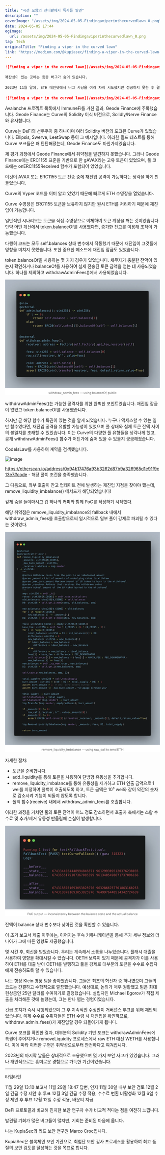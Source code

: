 ```yaml
---
title: "곡선 모양의 잔디밭에서 독사를 발견"
description: ""
coverImage: "/assets/img/2024-05-05-Findingaviperinthecurvedlawn_0.png"
date: 2024-05-05 17:44
ogImage: 
  url: /assets/img/2024-05-05-Findingaviperinthecurvedlawn_0.png
tag: Tech
originalTitle: "Finding a viper in the curved lawn"
link: "https://medium.com/@kupiasec/finding-a-viper-in-the-curved-lawn-e43401997cce"
---
```



```markdown
![Finding a viper in the curved lawn](/assets/img/2024-05-05-Findingaviperinthecurvedlawn_0.png)

복잡성이 있는 곳에는 종종 버그가 숨어 있습니다.

2023년 11월 말에, ETH 메인넷에서 버그 사냥을 여러 차례 시도했지만 성공하지 못한 후 결정을 내렸습니다. Avalanche의 Multichain Router V6에서의 공격은 Ethereum이 철저한 검토를 받고 다수의 MEV 봇을 유치하는 반면, 다른 L1 체인들이 상대적으로 적은 주목을 받는다는 점을 상기시켜 주었습니다. 이는 해당 공격의 단순성과 2년 가까이 감지되지 않은 사실에서 명백합니다. Avalanche도 복잡한데, X, P 및 C 체인으로 구성되어 있습니다. 복잡성이 오류와 간과의 가능성을 높인다는 점이 명확히 드러납니다.

![Finding a viper in the curved lawn](/assets/img/2024-05-05-Findingaviperinthecurvedlawn_1.png)
```



Avalanche 프로젝트 목록에서 ImmuneFi를 거친 결과, Geode Finance에 주목했습니다. Geode Finance는 Curve의 Solidity 이식 버전으로, Solidly/Nerve Finance와 유사합니다.

Curve는 DeFi의 선두주자 중 하나이며 여러 Solidity 버전의 포크된 Curve가 있었습니다. Ellipsis, Swerve, LeetSwap 등이 그 예시입니다. 이러한 필드 테스트를 통해 Curve 포크들은 꽤 탄탄해졌는데, Geode Finance도 마찬가지였습니다.

제 평가 과정에서 Geode Finance에서 취약점을 발견하지 못했습니다. 그러나 Geode Finance에는 ERC1155 표준을 기반으로 한 gAVAX라는 고유 토큰이 있었으며, 풀 코드에는 onERC1155Received 함수가 포함되어 있었습니다.

이것이 AVAX 또는 ERC1155 토큰 전송 중에 재진입 공격이 가능하다는 생각을 하게 만들었습니다.



Curve의 Vyper 코드를 이미 알고 있었기 때문에 빠르게 ETH 수영장을 열었습니다.

Curve 수영장은 ERC1155 토큰을 보유하지 않지만 원시 ETH를 처리하기 때문에 재진입이 가능합니다.

일반적인 시나리오는 토큰을 직접 수영장으로 이체하여 토큰 계정을 깨는 것이었습니다. 만약 어떤 계산에서 token.balanceOf를 사용했다면, 증가한 잔고를 이용해 조작이 가능했습니다.

다행히 코드는 모두 self.balances 상태 변수에서 작동했기 때문에 재진입이 그것들에 영향을 미치지 못했습니다. 또한 중요한 메소드에 재진입 잠금도 있었습니다.



token.balanceOf을 사용하는 몇 가지 경우가 있었습니다. 채무자가 충분한 잔액이 있는지 확인하거나 balanceOf를 사용하여 실제 전송된 토큰 금액을 얻는 데 사용되었습니다. 하나를 제외하고 withdrawAdminFees()에서 사용되었습니다.

![image](/assets/img/2024-05-05-Findingaviperinthecurvedlawn_2.png)

withdrawAdminFees()는 가능한 공격자를 위한 완벽한 포인트였습니다. 재진입 잠금이 없었고 token.balanceOf를 사용했습니다.

하지만 곧 해당 함수가 특권이 있는 것을 알게 되었습니다. 누구나 액세스할 수 있는 일반 함수였다면, 재진입 공격을 유발할 가능성이 있었으며 풀 상태와 실제 토큰 잔액 사이의 불일치를 초래할 수 있었습니다. 이는 Curve의 다양한 풀 유형들을 생각나게 했고, 공개 withdrawAdminFees() 함수가 어딘가에 숨어 있을 수 있을지 궁금해졌습니다.



CodeIsLaw를 사용하여 계약을 검색했습니다.

![image](https://example.com/assets/img/2024-05-05-Findingaviperinthecurvedlawn_3.png)

https://etherscan.io/address/0x94b17476a93b3262d87b9a326965d1e91f9c13e7#code - 해당 풀이 조건을 충족했습니다.

그 다음으로, 외부 호출이 잔고 업데이트 전에 발생하는 재진입 지점을 찾아야 했는데, remove_liquidity_imbalance() 메서드가 해당되었습니다!



깊게 숨을 들이마시고 컵 하나의 커피와 함께 PoC를 작성하기 시작했다.

해당 취약점은 remove_liquidity_imbalance의 fallback 내에서 withdraw_admin_fees를 호출함으로써 일시적으로 일부 풀이 강제로 파괴될 수 있다는 것이었다.

![Image](/assets/img/2024-05-05-Findingaviperinthecurvedlawn_4.png)

자세한 절차:



- 토큰을 준비합니다.
- add_liquidity를 통해 토큰을 사용하여 단방향 유동성을 추가합니다.
- remove_liquidity_imbalance를 통해 유동성을 제거하고 ETH 인출 금액으로 1 wei를 지정하여 폴백이 호출되도록 하고, 토큰 금액은 10⁹ wei와 같이 약간의 숫자로 감소시켜 기능이 되돌지 않도록 합니다.
- 폴백 함수(receive) 내에서 withdraw_admin_fees를 호출합니다.

이러한 과정을 거치면 풀의 토큰 잔액이 어느 정도 감소하면서 호출자 측에서는 스왑 수수료 및 추가/제거 유동성 반올림에 손실이 발생합니다.

![Findingaviperinthecurvedlawn_5](/assets/img/2024-05-05-Findingaviperinthecurvedlawn_5.png)

잔액이 balance 상태 변수보다 낮아진 것을 확인할 수 있습니다.



이 초기 보고서 제출 이후에는, 이어지는 후속 커뮤니케이션을 통해 추가 세부 정보와 더 나아가 그에 따른 영향도 제공했습니다.

몇 시간 후, 회신을 받았습니다. 우리는 계속해서 소통을 나누었습니다. 플래시 대출을 사용하여 영향을 확대시킬 수 있습니다. OETH 보류이 있기 때문에 공격자가 이를 사용하여 ETH를 대출 받아 OETH를 발행하고 풀을 강제로 대부분의 토큰을 수수료 수집자에게 전송하도록 할 수 있습니다.

나는 항상 Klein 병풍 팀을 좋아했습니다. 그들은 최초의 혁신자 중 하나였으며 그들의 코드는 간결하고 수학적으로 깔끔했습니다. 예상대로, 논의가 매우 원활했고 팀은 최대 현상금인 25만 달러를 수여하기로 결정했습니다. 설립자인 Michael Egorov가 직접 제출을 처리해준 것에 놀랐는데, 그는 만나 뵙는 경험이었습니다.

긴급 조치가 즉시 시행되었으며 그 후 지속적인 수정안이 거버넌스 투표를 위해 제안되었습니다. 이제 수수료 수취자들은 ETH 수령 시 재진입을 확인하므로, withdraw_admin_fees()가 재진입할 경우 되돌아가게 됩니다.



Curve 포크를 확인한 결과, 대부분의 Solidity 기반 포크는 withdrawAdminFees에 특권이 주어지거나 removeLiquidity 프로세스에서 raw ETH 대신 WETH를 사용합니다. 이에 따라 이러한 구현은 취약성으로부터 안전하다고 여겨집니다.

2023년의 마지막 날들은 상대적으로 조용했으며 몇 가지 보안 사고가 있었습니다. 그러나 개인적으로는 흥미로운 경험으로 가득한 기간이었습니다.

--- --- --- --- --- --- --- --- --- --- --- --- --- --- --- --- --- --- --- --- --- --- --- --- --- --- --- --- --- --- --- 

타임라인



11월 29일 13:10 보고서
11월 29일 18:47 답변, 인지
11월 30일 내부 보안 검토
12월 2일 긴급 수정 제안 후 투표
12월 3일 긴급 수정 적용, 수수료 변환 비활성화
12월 6일 수정 제안 후 투표
12월 12일 수정 적용, 바운티 지급

DeFi 프로토콜과 비교해 진지한 보안 연구자 수가 비교적 적다는 점을 여전히 느낍니다.

발견될 기회가 많은 버그들이 많지만, 기회는 준비된 마음에 옵니다.

나는 KupiaSec의 리드 보안 연구원 Marco Croc입니다.



KupiaSec은 블록체인 보안 기관으로, 최첨단 보안 감사 프로세스를 활용하여 최고 품질의 보안 검토를 달성하는 것을 목표로 합니다.